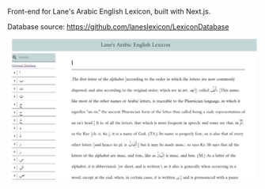 Front-end for Lane's Arabic English Lexicon, built with Next.js.


Database source: https://github.com/laneslexicon/LexiconDatabase

![Screenshot](./public/Screenshot5.jpg?raw=true)

